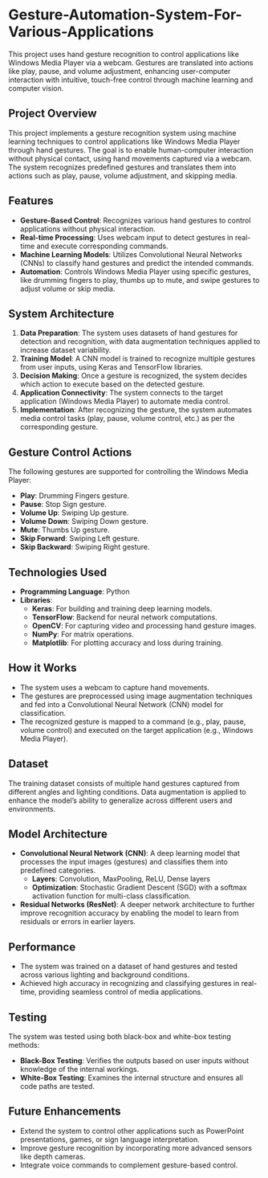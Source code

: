 # Gesture-Automation-System-For-Various-Applications
This project uses hand gesture recognition to control applications like Windows Media Player via a webcam. Gestures are translated into actions like play, pause, and volume adjustment, enhancing user-computer interaction with intuitive, touch-free control through machine learning and computer vision.

## Project Overview 
This project implements a gesture recognition system using machine learning techniques to control applications like Windows Media Player through hand gestures. The goal is to enable human-computer interaction without physical contact, using hand movements captured via a webcam. The system recognizes predefined gestures and translates them into actions such as play, pause, volume adjustment, and skipping media.

## Features
  * **Gesture-Based Control**: Recognizes various hand gestures to control applications without physical interaction.
  * **Real-time Processing**: Uses webcam input to detect gestures in real-time and execute corresponding commands.
  * **Machine Learning Models**: Utilizes Convolutional Neural Networks (CNNs) to classify hand gestures and predict the intended commands.
  * **Automation**: Controls Windows Media Player using specific gestures, like drumming fingers to play, thumbs up to mute, and swipe gestures to adjust volume or skip media.

## System Architecture
1. **Data Preparation**: The system uses datasets of hand gestures for detection and recognition, with data augmentation techniques applied to increase dataset variability.
2. **Training Model**: A CNN model is trained to recognize multiple gestures from user inputs, using Keras and TensorFlow libraries.
3. **Decision Making**: Once a gesture is recognized, the system decides which action to execute based on the detected gesture.
4. **Application Connectivity**: The system connects to the target application (Windows Media Player) to automate media control.
5. **Implementation**: After recognizing the gesture, the system automates media control tasks (play, pause, volume control, etc.) as per the corresponding gesture.

## Gesture Control Actions
The following gestures are supported for controlling the Windows Media Player:

  * **Play**: Drumming Fingers gesture.
  * **Pause**: Stop Sign gesture.
  * **Volume Up**: Swiping Up gesture.
  * **Volume Down**: Swiping Down gesture.
  * **Mute**: Thumbs Up gesture.
  * **Skip Forward**: Swiping Left gesture.
  * **Skip Backward**: Swiping Right gesture.

## Technologies Used
* **Programming Language**: Python
* **Libraries**:
  * **Keras**: For building and training deep learning models.
  * **TensorFlow**: Backend for neural network computations.
  * **OpenCV**: For capturing video and processing hand gesture images.
  * **NumPy**: For matrix operations.
  * **Matplotlib**: For plotting accuracy and loss during training.

## How it Works
* The system uses a webcam to capture hand movements.
* The gestures are preprocessed using image augmentation techniques and fed into a Convolutional Neural Network (CNN) model for classification.
* The recognized gesture is mapped to a command (e.g., play, pause, volume control) and executed on the target application (e.g., Windows Media Player).

## Dataset
The training dataset consists of multiple hand gestures captured from different angles and lighting conditions. Data augmentation is applied to enhance the model’s ability to generalize across different users and environments.

## Model Architecture
* **Convolutional Neural Network (CNN)**: A deep learning model that processes the input images (gestures) and classifies them into predefined categories.
  * **Layers**: Convolution, MaxPooling, ReLU, Dense layers
  * **Optimization**: Stochastic Gradient Descent (SGD) with a softmax activation function for multi-class classification.
* **Residual Networks (ResNet)**: A deeper network architecture to further improve recognition accuracy by enabling the model to learn from residuals or errors in earlier layers.

## Performance
* The system was trained on a dataset of hand gestures and tested across various lighting and background conditions.
* Achieved high accuracy in recognizing and classifying gestures in real-time, providing seamless control of media applications.

## Testing
The system was tested using both black-box and white-box testing methods:
  * **Black-Box Testing**: Verifies the outputs based on user inputs without knowledge of the internal workings.
  * **White-Box Testing**: Examines the internal structure and ensures all code paths are tested.

## Future Enhancements
* Extend the system to control other applications such as PowerPoint presentations, games, or sign language interpretation.
* Improve gesture recognition by incorporating more advanced sensors like depth cameras.
* Integrate voice commands to complement gesture-based control.
